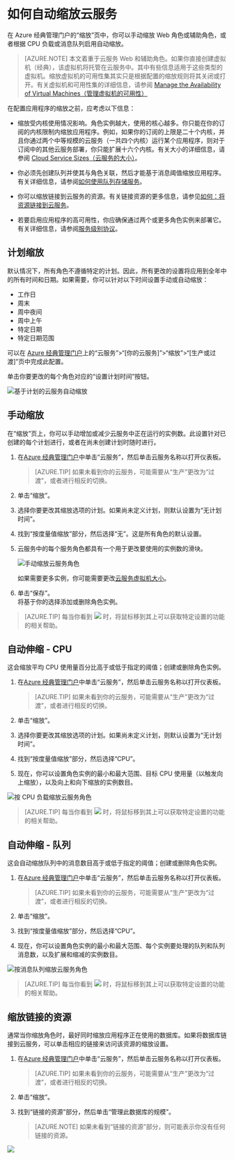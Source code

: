 <properties
	pageTitle="在门户中的自动缩放云服务 | Azure"
	description="（经典）了解如何使用经典管理门户在 Azure 中为云服务 Web 角色或辅助角色配置自动缩放规则。"
	services="cloud-services"
	documentationCenter=""
	authors="Thraka"
	manager="timlt"
	editor=""/>

<tags
	ms.service="cloud-services"
	ms.date="06/22/2016"
	wacn.date="08/22/2016"/>


# 如何自动缩放云服务

在 Azure 经典管理门户的“缩放”页中，你可以手动缩放 Web 角色或辅助角色，或者根据 CPU 负载或消息队列启用自动缩放。

>[AZURE.NOTE] 本文着重于云服务 Web 和辅助角色。如果你直接创建虚拟机（经典），该虚拟机将托管在云服务中。其中有些信息适用于这些类型的虚拟机。缩放虚拟机的可用性集其实只是根据配置的缩放规则将其关闭或打开。有关虚拟机和可用性集的详细信息，请参阅 [Manage the Availability of Virtual Machines（管理虚拟机的可用性）](/documentation/articles/virtual-machines-windows-classic-configure-availability/)

在配置应用程序的缩放之前，应考虑以下信息：

- 缩放受内核使用情况影响。角色实例越大，使用的核心越多。你只能在你的订阅的内核限制内缩放应用程序。例如，如果你的订阅的上限是二十个内核，并且你通过两个中等规模的云服务（一共四个内核）运行某个应用程序，则对于订阅中的其他云服务部署，你只能扩展十六个内核。有关大小的详细信息，请参阅 [Cloud Service Sizes（云服务的大小）](/documentation/articles/cloud-services-sizes-specs/)。

- 你必须先创建队列并使其与角色关联，然后才能基于消息阈值缩放应用程序。有关详细信息，请参阅[如何使用队列存储服务](/documentation/articles/storage-dotnet-how-to-use-queues/)。

- 你可以缩放链接到云服务的资源。有关链接资源的更多信息，请参见[如何：将资源链接到云服务](/documentation/articles/cloud-services-how-to-manage/#how-to-link-a-resource-to-a-cloud-service)。

- 若要启用应用程序的高可用性，你应确保通过两个或更多角色实例来部署它。有关详细信息，请参阅[服务级别协议](/support/legal/sla)。



## 计划缩放

默认情况下，所有角色不遵循特定的计划。因此，所有更改的设置将应用到全年中的所有时间和日期。如果需要，你可以针对以下时间设置手动或自动缩放：

- 工作日
- 周末
- 周中夜间
- 周中上午
- 特定日期
- 特定日期范围

可以在 [Azure 经典管理门户](https://manage.windowsazure.cn)上的“云服务”>“[你的云服务]”>“缩放”>“[生产或过渡]”页中完成此配置。

单击你要更改的每个角色对应的“设置计划时间”按钮。

![基于计划的云服务自动缩放][scale_schedules]



## 手动缩放

在“缩放”页上，你可以手动增加或减少云服务中正在运行的实例数。此设置针对已创建的每个计划进行，或者在尚未创建计划时随时进行。

1. 在[Azure 经典管理门户](https://manage.windowsazure.cn)中单击“云服务”，然后单击云服务名称以打开仪表板。

    > [AZURE.TIP] 如果未看到你的云服务，可能需要从“生产”更改为“过渡”，或者进行相反的切换。

2. 单击“缩放”。

3. 选择你要更改其缩放选项的计划。如果尚未定义计划，则默认设置为“无计划时间”。

4. 找到“按度量值缩放”部分，然后选择“无”。这是所有角色的默认设置。

5. 云服务中的每个服务角色都具有一个用于更改要使用的实例数的滑块。

    ![手动缩放云服务角色][manual_scale]

    如果需要更多实例，你可能需要更改[云服务虚拟机大小](/documentation/articles/cloud-services-sizes-specs/)。

6. 单击“保存”。  
将基于你的选择添加或删除角色实例。

>[AZURE.TIP] 每当你看到 ![][tip_icon] 时，将鼠标移到其上可以获取特定设置的功能的相关帮助。


## 自动伸缩 - CPU

这会缩放平均 CPU 使用量百分比高于或低于指定的阈值；创建或删除角色实例。

1. 在[Azure 经典管理门户](https://manage.windowsazure.cn)中单击“云服务”，然后单击云服务名称以打开仪表板。

    > [AZURE.TIP] 如果未看到你的云服务，可能需要从“生产”更改为“过渡”，或者进行相反的切换。

2. 单击“缩放”。

3. 选择你要更改其缩放选项的计划。如果尚未定义计划，则默认设置为“无计划时间”。

4. 找到“按度量值缩放”部分，然后选择“CPU”。

5. 现在，你可以设置角色实例的最小和最大范围、目标 CPU 使用量（以触发向上缩放），以及向上和向下缩放的实例数目。

![按 CPU 负载缩放云服务角色][cpu_scale]

>[AZURE.TIP] 每当你看到 ![][tip_icon] 时，将鼠标移到其上可以获取特定设置的功能的相关帮助。





## 自动伸缩 - 队列

这会自动缩放队列中的消息数目高于或低于指定的阈值；创建或删除角色实例。

1. 在[Azure 经典管理门户](https://manage.windowsazure.cn)中单击“云服务”，然后单击云服务名称以打开仪表板。

    > [AZURE.TIP] 如果未看到你的云服务，可能需要从“生产”更改为“过渡”，或者进行相反的切换。

2. 单击“缩放”。

3. 找到“按度量值缩放”部分，然后选择“CPU”。

4. 现在，你可以设置角色实例的最小和最大范围、每个实例要处理的队列和队列消息数，以及扩展和缩减的实例数目。

![按消息队列缩放云服务角色][queue_scale]

>[AZURE.TIP] 每当你看到 ![][tip_icon] 时，将鼠标移到其上可以获取特定设置的功能的相关帮助。


## 缩放链接的资源

通常当你缩放角色时，最好同时缩放应用程序正在使用的数据库。如果将数据库链接到云服务，可以单击相应的链接来访问该资源的缩放设置。

1. 在[Azure 经典管理门户](https://manage.windowsazure.cn)中单击“云服务”，然后单击云服务名称以打开仪表板。

    > [AZURE.TIP] 如果未看到你的云服务，可能需要从“生产”更改为“过渡”，或者进行相反的切换。

2. 单击“缩放”。

3. 找到“链接的资源”部分，然后单击“管理此数据库的规模”。

    > [AZURE.NOTE] 如果未看到“链接的资源”部分，则可能表示你没有任何链接的资源。

![][linked_resource]


[manual_scale]: ./media/cloud-services-how-to-scale/manual-scale.png
[queue_scale]: ./media/cloud-services-how-to-scale/queue-scale.png
[cpu_scale]: ./media/cloud-services-how-to-scale/cpu-scale.png
[tip_icon]: ./media/cloud-services-how-to-scale/tip.png
[scale_schedules]: ./media/cloud-services-how-to-scale/schedules.png
[scale_popup]: ./media/cloud-services-how-to-scale/schedules-dialog.png
[linked_resource]: ./media/cloud-services-how-to-scale/linked-resources.png

<!---HONumber=Mooncake_0503_2016-->
